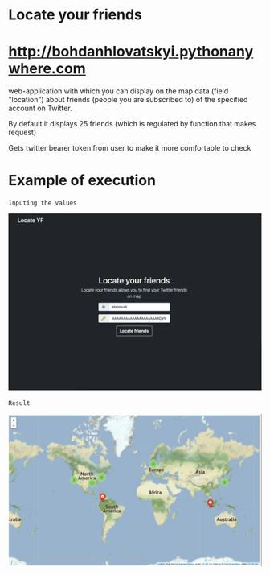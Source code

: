 # Locate your friends

# http://bohdanhlovatskyi.pythonanywhere.com
web-application with which you can display on the map data (field "location") about friends (people you are subscribed to) of the specified account on Twitter.
<br>

By default it displays 25 friends (which is regulated by function that makes request)

Gets twitter bearer token from user to make it more comfortable to check

# Example of execution
```
Inputing the values
```
![Example](examples/example1.png)
<br>
```
Result
```
![Example](examples/example2.png)



